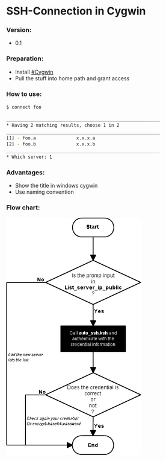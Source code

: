 # SSH-Connection in Cygwin

### Version:
* 0.1

### Preparation:
* Install [#Cygwin][link-cygwin] 
* Pull the stuff into home path and grant access

### How to use:
```sh
$ connect foo
```

```sh
_________________________________________________________
* Having 2 matching results, choose 1 in 2
_________________________________________________________
[1] - foo.a               x.x.x.a
[2] - foo.b               x.x.x.b
_________________________________________________________
* Which server: 1
```

### Advantages: 
* Show the title in windows cygwin
* Use naming convention

### Flow chart:
![ssh-connection-in-cygwin](https://raw.githubusercontent.com/bkvtin/bkv-stuff/v.0.1/flowchart/ssh-connection-in-cygwin.png)

[link-cygwin]: <https://cygwin.com/install.html>